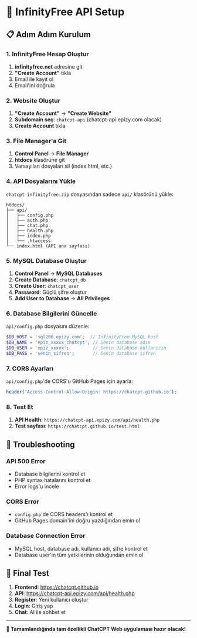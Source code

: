 # 🚀 InfinityFree API Setup

## 📋 Adım Adım Kurulum

### 1. InfinityFree Hesap Oluştur
1. **infinityfree.net** adresine git
2. **"Create Account"** tıkla
3. Email ile kayıt ol
4. Email'ini doğrula

### 2. Website Oluştur
1. **"Create Account"** → **"Create Website"**
2. **Subdomain seç**: `chatcpt-api` (chatcpt-api.epizy.com olacak)
3. **Create Account** tıkla

### 3. File Manager'a Git
1. **Control Panel** → **File Manager**
2. **htdocs** klasörüne git
3. Varsayılan dosyaları sil (index.html, etc.)

### 4. API Dosyalarını Yükle
`chatcpt-infinityfree.zip` dosyasından sadece `api/` klasörünü yükle:

```
htdocs/
├── api/
│   ├── config.php
│   ├── auth.php
│   ├── chat.php
│   ├── health.php
│   ├── index.php
│   └── .htaccess
└── index.html (API ana sayfası)
```

### 5. MySQL Database Oluştur
1. **Control Panel** → **MySQL Databases**
2. **Create Database**: `chatcpt_db`
3. **Create User**: `chatcpt_user`
4. **Password**: Güçlü şifre oluştur
5. **Add User to Database** → **All Privileges**

### 6. Database Bilgilerini Güncelle
`api/config.php` dosyasını düzenle:

```php
$DB_HOST = 'sql200.epizy.com';  // InfinityFree MySQL host
$DB_NAME = 'epiz_xxxxx_chatcpt'; // Senin database adın
$DB_USER = 'epiz_xxxxx';         // Senin database kullanıcın
$DB_PASS = 'senin_sifren';       // Senin database şifren
```

### 7. CORS Ayarları
`api/config.php`'de CORS'u GitHub Pages için ayarla:

```php
header('Access-Control-Allow-Origin: https://chatcpt.github.io');
```

### 8. Test Et
1. **API Health**: `https://chatcpt-api.epizy.com/api/health.php`
2. **Test sayfası**: `https://chatcpt.github.io/test.html`

## 🔧 Troubleshooting

### API 500 Error
- Database bilgilerini kontrol et
- PHP syntax hatalarını kontrol et
- Error logs'u incele

### CORS Error
- `config.php`'de CORS headers'ı kontrol et
- GitHub Pages domain'ini doğru yazdığından emin ol

### Database Connection Error
- MySQL host, database adı, kullanıcı adı, şifre kontrol et
- Database user'ın tüm yetkilerinin olduğundan emin ol

## 🎯 Final Test
1. **Frontend**: https://chatcpt.github.io
2. **API**: https://chatcpt-api.epizy.com/api/health.php
3. **Register**: Yeni kullanıcı oluştur
4. **Login**: Giriş yap
5. **Chat**: AI ile sohbet et

---

**🎉 Tamamlandığında tam özellikli ChatCPT Web uygulaması hazır olacak!**